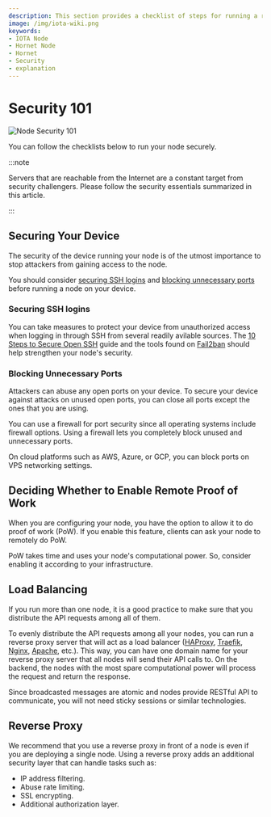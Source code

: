 ```yaml
---
description: This section provides a checklist of steps for running a reliable and secure node.
image: /img/iota-wiki.png
keywords:
- IOTA Node 
- Hornet Node
- Hornet
- Security
- explanation
---
```



# Security 101

![Node Security 101](/img/Banner/banner_security_101.svg)

You can follow the checklists below to run your node securely.

:::note

Servers that are reachable from the Internet are a constant target from security challengers. Please follow the security essentials summarized in this article.

:::

## Securing Your Device

The security of the device running your node is of the utmost importance to stop attackers from gaining access to the node.

You should consider [securing SSH logins](#securing-ssh-logins) and [blocking unnecessary ports](#blocking-unnecessary-ports) before running a node on your device.



### Securing SSH logins

You can take measures to protect your device from unauthorized access when logging in through SSH from several readily avilable sources. The [10 Steps to Secure Open SSH](https://blog.devolutions.net/2017/04/10-steps-to-secure-open-ssh) guide and the tools found on [Fail2ban](https://www.fail2ban.org/wiki/index.php/Main_Page) should help strengthen your node's security.

### Blocking Unnecessary Ports

Attackers can abuse any open ports on your device. To secure your device against attacks on unused open ports, you can close all ports except the ones that you are using.

You can use a firewall for port security since all operating systems include firewall options. Using a firewall lets you completely block unused and unnecessary ports.

On cloud platforms such as AWS, Azure, or GCP, you can block ports on VPS networking settings.

## Deciding Whether to Enable Remote Proof of Work

When you are configuring your node, you have the option to allow it to do proof of work (PoW). If you enable this feature, clients can ask your node to remotely do PoW.

PoW takes time and uses your node's computational power. So, consider enabling it according to your infrastructure.

## Load Balancing

If you run more than one node, it is a good practice to make sure that you distribute the API requests among all of them.

To evenly distribute the API requests among all your nodes, you can run a reverse proxy server that will act as a load balancer ([HAProxy](http://www.haproxy.org/), [Traefik](https://traefik.io/), [Nginx](https://www.nginx.com/), [Apache](https://www.apache.org/), etc.). This way, you can have one domain name for your reverse proxy server that all nodes will send their API calls to. On the backend, the nodes with the most spare computational power will process the request and return the response.

Since broadcasted messages are atomic and nodes provide RESTful API to communicate, you will not need sticky sessions or similar technologies.

## Reverse Proxy

We recommend that you use a reverse proxy in front of a node is even if you are deploying a single node. Using a reverse proxy adds an additional security layer that can handle tasks such as:

- IP address filtering. 
- Abuse rate limiting. 
- SSL encrypting.
- Additional authorization layer.
